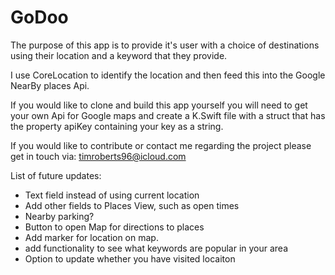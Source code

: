 # GoDoo

The purpose of this app is to provide it's user with a choice of destinations using their location and a keyword that they provide. 

I use CoreLocation to identify the location and then feed this into the Google NearBy places Api. 

If you would like to clone and build this app yourself you will need to get your own Api for Google maps and create a K.Swift file with a struct that has the property apiKey containing your key as a string. 

If you would like to contribute or contact me regarding the project please get in touch via: timroberts96@icloud.com


List of future updates: 

 - Text field instead of using current location
 - Add other fields to Places View, such as open times
 - Nearby parking? 
 - Button to open Map for directions to places
 - Add marker for location on map.
 - add functionality to see what keywords are popular in your area
 - Option to update whether you have visited locaiton
